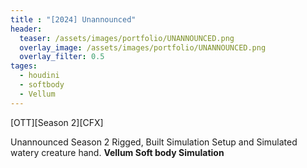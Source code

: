 ```yaml
---
title : "[2024] Unannounced"
header:
  teaser: /assets/images/portfolio/UNANNOUNCED.png
  overlay_image: /assets/images/portfolio/UNANNOUNCED.png
  overlay_filter: 0.5
tages:
  - houdini
  - softbody
  - Vellum
---
```


[OTT][Season 2][CFX]

Unannounced Season 2
Rigged, Built Simulation Setup and Simulated watery creature hand.
**Vellum Soft body Simulation**